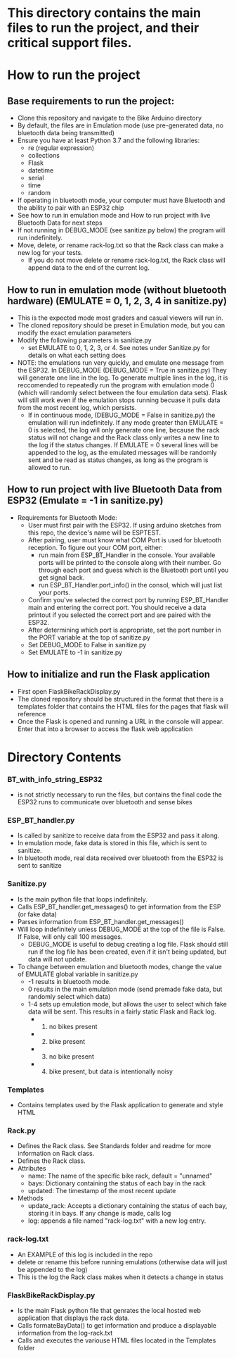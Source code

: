 # This directory contains the main files to run the project, and their critical support files.

# How to run the project

## Base requirements to run the project:
* Clone this repository and navigate to the Bike Arduino directory
* By default, the files are in Emulation mode (use pre-generated data, no bluetooth data being transmitted)
* Ensure you have at least Python 3.7 and the following libraries:
	* re (regular expression)
	* collections
	* Flask
	* datetime
	* serial
	* time
	* random
* If operating in bluetooth mode, your computer must have Bluetooth and the ability to pair with an ESP32 chip
* See how to run in emulation mode and How to run project with live Bluetooth Data for next steps
* If not running in DEBUG_MODE (see sanitize.py below) the program will run indefinitely.
* Move, delete, or rename rack-log.txt so that the Rack class can make a new log for your tests.
	* If you do not move delete or rename rack-log.txt, the Rack class will append data to the end of the current log.

## How to run in emulation mode (without bluetooth hardware) (EMULATE = 0, 1, 2, 3, 4 in sanitize.py)
* This is the expected mode most graders and casual viewers will run in.
* The cloned repository should be preset in Emulation mode, but you can modify the exact emulation parameters
* Modify the following parameters in sanitize.py
	* set EMULATE to 0, 1, 2, 3, or 4. See notes under Sanitize.py for details on what each setting does
* NOTE: the emulations run very quickly, and emulate one message from the ESP32. In DEBUG_MODE (DEBUG_MODE = True in sanitize.py) They will generate one line in the log. To generate multiple lines in the log, it is reccomended to repeatedly run the program with emulation mode 0 (which will randomly select between the four emulation data sets). Flask will still work even if the emulation stops running becuase it pulls data from the most recent log, which persists.
	* If in continuous mode, (DEBUG_MODE = False in sanitize.py) the emulation will run indefinitely. If any mode greater than EMULATE = 0 is selected, the log will only generate one line, because the rack status will not change and the Rack class only writes a new line to the log if the status changes. If EMULATE = 0 several lines will be appended to the log, as the emulated messages will be randomly sent and be read as status changes, as long as the program is allowed to run. 

## How to run project with live Bluetooth Data from ESP32 (Emulate = -1 in sanitize.py)
* Requirements for Bluetooth Mode:
	* User must first pair with the ESP32. If using arduino sketches from this repo, the device's name will be ESPTEST.
	* After pairing, user must know what COM Port is used for bluetooth reception. To figure out your COM port, either:
		* run main from ESP_BT_Handler in the console. Your available ports will be printed to the console along with their number. Go through each port and guess which is the Bluetooth port until you get signal back.
		* run ESP_BT_Handler.port_info() in the consol, which will just list your ports. 
	* Confirm you've selected the correct port by running ESP_BT_Handler main and entering the correct port. You should receive a data printout if you selected the correct port and are paired with the ESP32.
	* After determining which port is appropriate, set the port number in the PORT variable at the top of sanitize.py
	* Set DEBUG_MODE to False in sanitize.py
	* Set EMULATE to -1 in sanitize.py

## How to initialize and run the Flask application
* First open FlaskBikeRackDisplay.py
* The cloned repository should be structured in the format that there is a templates folder that contains the HTML files for the pages that flask will reference
* Once the Flask is opened and running a URL in the console will appear. Enter that into a browser to access the flask web application

# Directory Contents

### BT_with_info_string_ESP32
* is not strictly necessary to run the files, but contains the final code the ESP32 runs to communicate over bluetooth and sense bikes

### ESP_BT_handler.py 
* Is called by sanitize to receive data from the ESP32 and pass it along.
* In emulation mode, fake data is stored in this file, which is sent to sanitize. 
* In bluetooth mode, real data received over bluetooth from the ESP32 is sent to sanitize

### Sanitize.py
* Is the main python file that loops indefinitely.
* Calls ESP_BT_handler.get_messages() to get information from the ESP (or fake data)
* Parses information from ESP_BT_handler.get_messages()
* Will loop indefinitely unless DEBUG_MODE at the top of the file is False. If False, will only call 100 messages.
	* DEBUG_MODE is useful to debug creating a log file. Flask should still run if the log file has been created, even if it isn't being updated, but data will not update.
* To change between emulation and bluetooth modes, change the value of EMULATE global variable in sanitize.py
	* -1 results in bluetooth mode. 
	* 0 results in the main emulation mode (send premade fake data, but randomly select which data)
	* 1-4 sets up emulation mode, but allows the user to select which fake data will be sent. This results in a fairly static Flask and Rack log.
		* 1) no bikes present
		* 2) bike present
		* 3) no bike present
		* 4) bike present, but data is intentionally noisy
		
### Templates
* Contains templates used by the Flask application to generate and style HTML

### Rack.py
* Defines the Rack class. See Standards folder and readme for more information on Rack class.
* Defines the Rack class.
* Attributes
  * name: The name of the specific bike rack, default = "unnamed"
  * bays: Dictionary containing the status of each bay in the rack
  * updated: The timestamp of the most recent update
* Methods
  * update_rack: Accepts a dictionary containing the status of each bay, storing it in bays. If any change is made, calls log
  * log: appends a file named "rack-log.txt" with a new log entry.

### rack-log.txt
* An EXAMPLE of this log is included in the repo
* delete or rename this before running emulations (otherwise data will just be appended to the log)
* This is the log the Rack class makes when it detects a change in status

### FlaskBikeRackDisplay.py
* Is the main Flask python file that genrates the local hosted web application that displays the rack data.
* Calls formateBayData() to get information and produce a displayable information from the log-rack.txt
* Calls and executes the variouse HTML files located in the Templates folder
